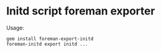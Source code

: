 # Initd script foreman exporter

Usage:
```
gem install foreman-export-initd
foreman-initd export initd ...
```
